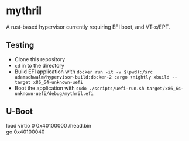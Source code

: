 # mythril

A rust-based hypervisor currently requiring EFI boot, and VT-x/EPT.

## Testing

- Clone this repository
- `cd` in to the directory
- Build EFI application with `docker run -it -v $(pwd):/src adamschwalm/hypervisor-build:docker-2 cargo +nightly xbuild --target x86_64-unknown-uefi`
- Boot the application with `sudo ./scripts/uefi-run.sh target/x86_64-unknown-uefi/debug/mythril.efi`

## U-Boot

load virtio 0 0x40100000 /head.bin                                                         
go 0x40100040

